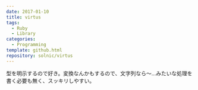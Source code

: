 ```yaml
---
date: 2017-01-10
title: virtus
tags:
  - Ruby
  - Library
categories:
  - Programming
template: github.html
repository: solnic/virtus
---
```

型を明示するので好き。変換なんかもするので、文字列なら〜…みたいな処理を書く必要も無く、スッキリしやすい。
